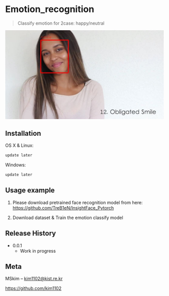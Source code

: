 # Emotion_recognition
> Classify emotion for 2case: happy/neutral

![test_img](./images/test_img.JPG)

## Installation

OS X & Linux:

```sh
update later
```

Windows:

```sh
update later
```

## Usage example

1. Please download pretrained face recognition model from here: https://github.com/TreB1eN/InsightFace_Pytorch

2. Download dataset & Train the emotion classify model

## Release History

* 0.0.1
    * Work in progress

## Meta

MSkim – kim1102@kist.re.kr

https://github.com/kim1102
